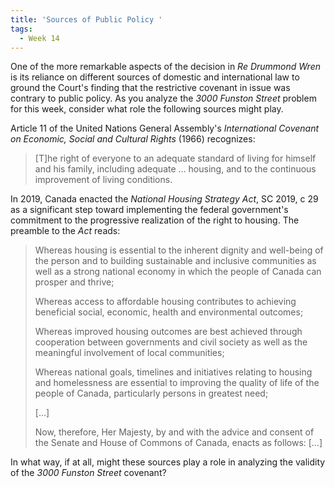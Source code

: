 ```yaml
---
title: 'Sources of Public Policy '
tags:
  - Week 14
---
```


One of the more remarkable aspects of the decision in *Re Drummond Wren* is its reliance on different sources of domestic and international law to ground the Court's finding that the restrictive covenant in issue was contrary to public policy. As you analyze the *3000 Funston Street* problem for this week, consider what role the following sources might play. 

Article 11 of the United Nations General Assembly's *International Covenant on Economic, Social and Cultural Rights* (1966) recognizes:

> [T]he right of everyone to an adequate standard of living for himself and his family, including adequate … housing, and to the continuous improvement of living conditions.

In 2019, Canada enacted the *National Housing Strategy Act*, SC 2019, c 29 as a significant step toward implementing the federal government's commitment to the progressive realization of the right to housing. The preamble to the *Act* reads:

> Whereas housing is essential to the inherent dignity and well-being of the person and to building sustainable and inclusive communities as well as a strong national economy in which the people of Canada can prosper and thrive;
> 
> Whereas access to affordable housing contributes to achieving beneficial social, economic, health and environmental outcomes;
>
> Whereas improved housing outcomes are best achieved through cooperation between governments and civil society as well as the meaningful involvement of local communities;
>
> Whereas national goals, timelines and initiatives relating to housing and homelessness are essential to improving the quality of life of the people of Canada, particularly persons in greatest need;
>
> […]
>
> Now, therefore, Her Majesty, by and with the advice and consent of the Senate and House of Commons of Canada, enacts as follows: […]

In what way, if at all, might these sources play a role in analyzing the validity of the *3000 Funston Street* covenant? 
